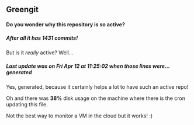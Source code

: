 ## Greengit

#### Do you wonder why this repository is so active?

##### After all it has 1431 commits!

But is it *really* active? Well...

##### Last update was on Fri Apr 12 at 11:25:02 when those lines were... generated

Yes, generated, because it certainly helps a lot to have such an active repo!

Oh and there was **38%** disk usage on the machine
where there is the cron updating this file.

Not the best way to monitor a VM in the cloud but it works! :)

